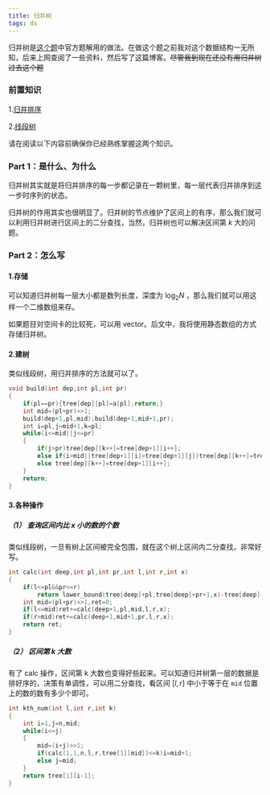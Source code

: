 ```yaml
---
title: 归并树
tags: ds
---
```


归并树是[这个题](https://codeforces.com/problemset/problem/1899/G)中官方题解用的做法。在做这个题之前我对这个数据结构一无所知，后来上网查阅了一些资料，然后写了这篇博客。~~尽管我到现在还没有用归并树过去这个题~~

### 前置知识

1.[归并排序](https://www.luogu.com.cn/problem/P1908)

2.[线段树](https://www.luogu.com.cn/problem/P3372)

请在阅读以下内容前确保你已经熟练掌握这两个知识。

### Part 1：是什么、为什么

归并树其实就是将归并排序的每一步都记录在一颗树里，每一层代表归并排序到这一步时序列的状态。

归并树的作用其实也很明显了。归并树的节点维护了区间上的有序，那么我们就可以利用归并树进行区间上的二分查找，当然，归并树也可以解决区间第 $k$ 大的问题。

### Part 2：怎么写

#### 1.存储

可以知道归并树每一层大小都是数列长度，深度为
$\log_2 N$ ，那么我们就可以用这样一个二维数组来存。

如果题目对空间卡的比较死，可以用 vector。后文中，我将使用静态数组的方式存储归并树。

#### 2.建树

类似线段树，用归并排序的方法就可以了。

```cpp
void build(int dep,int pl,int pr)
{
	if(pl==pr){tree[dep][pl]=a[pl];return;}
	int mid=(pl+pr)>>1;
	build(dep+1,pl,mid);build(dep+1,mid+1,pr);
	int i=pl,j=mid+1,k=pl;
	while(i<=mid||j<=pr)
	{
		if(j>pr)tree[dep][k++]=tree[dep+1][i++];
		else if(i>mid||tree[dep+1][i]>tree[dep+1][j])tree[dep][k++]=tree[dep+1][j++];
		else tree[dep][k++]=tree[dep+1][i++];
	}
	return;
}
```

#### 3.各种操作

##### （1） 查询区间内比 x 小的数的个数

类似线段树，一旦有树上区间被完全包围，就在这个树上区间内二分查找，非常好写。

```cpp
int calc(int deep,int pl,int pr,int l,int r,int x)
{
	if(l<=pl&&pr<=r)
		return lower_bound(tree[deep]+pl,tree[deep]+pr+1,x)-tree[deep]-pl;
	int mid=(pl+pr)>>1,ret=0;
	if(l<=mid)ret+=calc(deep+1,pl,mid,l,r,x);
	if(r>mid)ret+=calc(deep+1,mid+1,pr,l,r,x);
	return ret;
}
```

##### （2） 区间第 k 大数

有了 calc 操作，区间第 k 大数也变得好些起来。可以知道归并树第一层的数据是排好序的，决策有单调性，可以用二分查找，看区间 $[ l , r ]$ 中小于等于在 `mid` 位置上的数的数有多少个即可。

```cpp
int kth_num(int l,int r,int k)
{
	int i=1,j=n,mid;
	while(i<=j)
	{
		mid=(i+j)>>1;
		if(calc(1,1,n,l,r,tree[1][mid])<=k)i=mid+1;
		else j=mid;
	}
	return tree[1][i-1];
}
```
